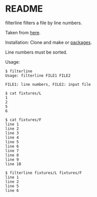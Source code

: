 README
======

filterline filters a file by line numbers.

Taken from [here](http://unix.stackexchange.com/questions/209404/filter-file-by-line-number).

Installation: Clone and make or [packages](https://github.com/miku/filterline/releases).

Line numbers must be sorted.

Usage:

    $ filterline
    Usage: filterline FILE1 FILE2

    FILE1: line numbers, FILE2: input file

    $ cat fixtures/L
    1
    2
    5
    6

    $ cat fixtures/F
    line 1
    line 2
    line 3
    line 4
    line 5
    line 6
    line 7
    line 8
    line 9
    line 10

    $ filterline fixtures/L fixtures/F
    line 1
    line 2
    line 5
    line 6
